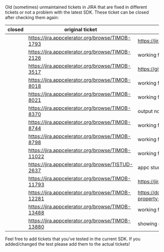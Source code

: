 Old (sometimes) unmaintained tickets in JIRA that are fixed in different tickets or not a problem with the latest SDK.
These ticket can be closed after checking them again:

| closed | original ticket | solution |
|--------|-----------------|----------|
|        | https://jira.appcelerator.org/browse/TIMOB-1793 |https://jira.appcelerator.org/browse/TIMOB-26793|
| | https://jira.appcelerator.org/browse/TIMOB-2126| working fine in 8.2.0.GA |
| | https://jira.appcelerator.org/browse/TIMOB-3517|  https://github.com/appcelerator-modules/ti.map/pull/271|
| | https://jira.appcelerator.org/browse/TIMOB-8018| working fine in 8.2.0.GA|
| | https://jira.appcelerator.org/browse/TIMOB-8021| working fine in 8.2.0.GA|
| | https://jira.appcelerator.org/browse/TIMOB-8370| output not null -> 8.2.0.GA|
| | https://jira.appcelerator.org/browse/TIMOB-8744| working fine in 8.2.0.GA|
| | https://jira.appcelerator.org/browse/TIMOB-8798| working fine in 8.2.0.GA|
| | https://jira.appcelerator.org/browse/TIMOB-11022 |working fine in 8.2.0.GA|
| | https://jira.appcelerator.org/browse/TISTUD-2637| appc studio works fine on modern Linux e.g. Fedora|
| | https://jira.appcelerator.org/browse/TIMOB-11793 | https://jira.appcelerator.org/browse/TIMOB-24236|
| | https://jira.appcelerator.org/browse/TIMOB-12281 | https://docs.appcelerator.com/platform/latest/#!/api/Titanium.UI.WebView-property-enableZoomControls|
| | https://jira.appcelerator.org/browse/TIMOB-13488| working fine in 8.2.0.GA|
| | https://jira.appcelerator.org/browse/TIMOB-13880| showing default Android dot|


Feel free to add tickets that you've tested in the current SDK. If you added/changed the test please add them to the actual tickets!
